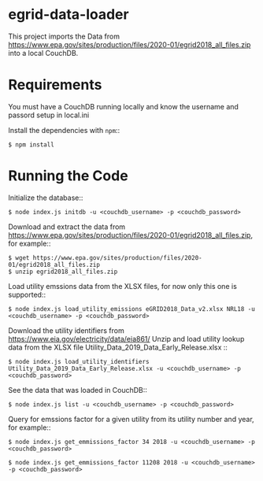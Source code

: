 # egrid-data-loader

This project imports the Data from https://www.epa.gov/sites/production/files/2020-01/egrid2018_all_files.zip into a local CouchDB.


Requirements
============

You must have a CouchDB running locally and know the username and passord setup in local.ini

Install the dependencies with `npm`::

    $ npm install


Running the Code
================

Initialize the database::  

    $ node index.js initdb -u <couchdb_username> -p <couchdb_password>

Download and extract the data from https://www.epa.gov/sites/production/files/2020-01/egrid2018_all_files.zip, for example::

    $ wget https://www.epa.gov/sites/production/files/2020-01/egrid2018_all_files.zip
    $ unzip egrid2018_all_files.zip

Load utility emssions data from the XLSX files, for now only this one is supported::

    $ node index.js load_utility_emissions eGRID2018_Data_v2.xlsx NRL18 -u <couchdb_username> -p <couchdb_password>

Download the utility identifiers from https://www.eia.gov/electricity/data/eia861/  Unzip and load utility lookup data from the XLSX file Utility_Data_2019_Data_Early_Release.xlsx ::

    $ node index.js load_utility_identifiers Utility_Data_2019_Data_Early_Release.xlsx -u <couchdb_username> -p <couchdb_password>

See the data that was loaded in CouchDB::

    $ node index.js list -u <couchdb_username> -p <couchdb_password>

Query for emssions factor for a given utility from its utility number and year, for example::

    $ node index.js get_emmissions_factor 34 2018 -u <couchdb_username> -p <couchdb_password>
    
    $ node index.js get_emmissions_factor 11208 2018 -u <couchdb_username> -p <couchdb_password>

